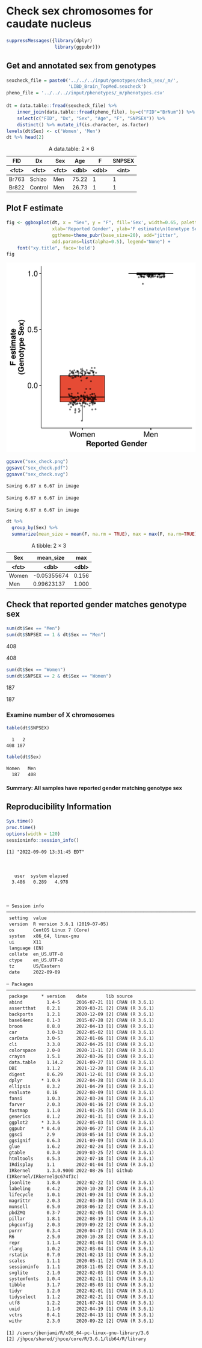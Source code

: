 # Check sex chromosomes for caudate nucleus


```R
suppressMessages({library(dplyr)
                  library(ggpubr)})
```

## Get and annotated sex from genotypes


```R
sexcheck_file = paste0('../../../input/genotypes/check_sex/_m/', 
                       'LIBD_Brain_TopMed.sexcheck')
pheno_file = '../../..//input/phenotypes/_m/phenotypes.csv'

dt = data.table::fread(sexcheck_file) %>% 
    inner_join(data.table::fread(pheno_file), by=c("FID"="BrNum")) %>%
    select(c("FID", "Dx", "Sex", "Age", "F", "SNPSEX")) %>%
    distinct() %>% mutate_if(is.character, as.factor)
levels(dt$Sex) <- c('Women', 'Men')
dt %>% head(2)
```


<table class="dataframe">
<caption>A data.table: 2 × 6</caption>
<thead>
	<tr><th scope=col>FID</th><th scope=col>Dx</th><th scope=col>Sex</th><th scope=col>Age</th><th scope=col>F</th><th scope=col>SNPSEX</th></tr>
	<tr><th scope=col>&lt;fct&gt;</th><th scope=col>&lt;fct&gt;</th><th scope=col>&lt;fct&gt;</th><th scope=col>&lt;dbl&gt;</th><th scope=col>&lt;dbl&gt;</th><th scope=col>&lt;int&gt;</th></tr>
</thead>
<tbody>
	<tr><td>Br763</td><td>Schizo </td><td>Men</td><td>75.22</td><td>1</td><td>1</td></tr>
	<tr><td>Br822</td><td>Control</td><td>Men</td><td>26.73</td><td>1</td><td>1</td></tr>
</tbody>
</table>



## Plot F estimate


```R
fig <- ggboxplot(dt, x = "Sex", y = "F", fill='Sex', width=0.65, palette='npg', 
                 xlab='Reported Gender', ylab='F estimate\n(Genotype Sex)', 
                 ggtheme=theme_pubr(base_size=20), add="jitter", 
                 add.params=list(alpha=0.5), legend="None") +
    font("xy.title", face='bold')
fig
```


    
![svg](main_files/main_5_0.svg)
    



```R
ggsave("sex_check.png")
ggsave("sex_check.pdf")
ggsave("sex_check.svg")
```

    Saving 6.67 x 6.67 in image
    
    Saving 6.67 x 6.67 in image
    
    Saving 6.67 x 6.67 in image
    



```R
dt %>%
  group_by(Sex) %>%
  summarize(mean_size = mean(F, na.rm = TRUE), max = max(F, na.rm=TRUE))
```


<table class="dataframe">
<caption>A tibble: 2 × 3</caption>
<thead>
	<tr><th scope=col>Sex</th><th scope=col>mean_size</th><th scope=col>max</th></tr>
	<tr><th scope=col>&lt;fct&gt;</th><th scope=col>&lt;dbl&gt;</th><th scope=col>&lt;dbl&gt;</th></tr>
</thead>
<tbody>
	<tr><td>Women</td><td>-0.05355674</td><td>0.156</td></tr>
	<tr><td>Men  </td><td> 0.99623137</td><td>1.000</td></tr>
</tbody>
</table>



## Check that reported gender matches genotype sex


```R
sum(dt$Sex == "Men")
sum(dt$SNPSEX == 1 & dt$Sex == "Men")
```


408



408



```R
sum(dt$Sex == "Women")
sum(dt$SNPSEX == 2 & dt$Sex == "Women")
```


187



187


### Examine number of X chromosomes


```R
table(dt$SNPSEX)
```


    
      1   2 
    408 187 



```R
table(dt$Sex)
```


    
    Women   Men 
      187   408 


#### Summary: All samples have reported gender matching genotype sex

## Reproducibility Information


```R
Sys.time()
proc.time()
options(width = 120)
sessioninfo::session_info()
```


    [1] "2022-09-09 13:31:45 EDT"



       user  system elapsed 
      3.486   0.289   4.978 



    ─ Session info ───────────────────────────────────────────────────────────────────────────────────────────────────────
     setting  value                       
     version  R version 3.6.1 (2019-07-05)
     os       CentOS Linux 7 (Core)       
     system   x86_64, linux-gnu           
     ui       X11                         
     language (EN)                        
     collate  en_US.UTF-8                 
     ctype    en_US.UTF-8                 
     tz       US/Eastern                  
     date     2022-09-09                  
    
    ─ Packages ───────────────────────────────────────────────────────────────────────────────────────────────────────────
     package     * version    date       lib source                            
     abind         1.4-5      2016-07-21 [1] CRAN (R 3.6.1)                    
     assertthat    0.2.1      2019-03-21 [2] CRAN (R 3.6.1)                    
     backports     1.2.1      2020-12-09 [2] CRAN (R 3.6.1)                    
     base64enc     0.1-3      2015-07-28 [2] CRAN (R 3.6.1)                    
     broom         0.8.0      2022-04-13 [1] CRAN (R 3.6.1)                    
     car           3.0-13     2022-05-02 [1] CRAN (R 3.6.1)                    
     carData       3.0-5      2022-01-06 [1] CRAN (R 3.6.1)                    
     cli           3.3.0      2022-04-25 [1] CRAN (R 3.6.1)                    
     colorspace    2.0-0      2020-11-11 [2] CRAN (R 3.6.1)                    
     crayon        1.5.1      2022-03-26 [1] CRAN (R 3.6.1)                    
     data.table    1.14.2     2021-09-27 [1] CRAN (R 3.6.1)                    
     DBI           1.1.2      2021-12-20 [1] CRAN (R 3.6.1)                    
     digest        0.6.29     2021-12-01 [1] CRAN (R 3.6.1)                    
     dplyr       * 1.0.9      2022-04-28 [1] CRAN (R 3.6.1)                    
     ellipsis      0.3.2      2021-04-29 [1] CRAN (R 3.6.1)                    
     evaluate      0.16       2022-08-09 [1] CRAN (R 3.6.1)                    
     fansi         1.0.3      2022-03-24 [1] CRAN (R 3.6.1)                    
     farver        2.0.3      2020-01-16 [2] CRAN (R 3.6.1)                    
     fastmap       1.1.0      2021-01-25 [1] CRAN (R 3.6.1)                    
     generics      0.1.2      2022-01-31 [1] CRAN (R 3.6.1)                    
     ggplot2     * 3.3.6      2022-05-03 [1] CRAN (R 3.6.1)                    
     ggpubr      * 0.4.0      2020-06-27 [1] CRAN (R 3.6.1)                    
     ggsci         2.9        2018-05-14 [1] CRAN (R 3.6.1)                    
     ggsignif      0.6.3      2021-09-09 [1] CRAN (R 3.6.1)                    
     glue          1.6.2      2022-02-24 [1] CRAN (R 3.6.1)                    
     gtable        0.3.0      2019-03-25 [2] CRAN (R 3.6.1)                    
     htmltools     0.5.3      2022-07-18 [1] CRAN (R 3.6.1)                    
     IRdisplay     1.1        2022-01-04 [1] CRAN (R 3.6.1)                    
     IRkernel      1.3.0.9000 2022-08-26 [1] Github (IRkernel/IRkernel@c674f3c)
     jsonlite      1.8.0      2022-02-22 [1] CRAN (R 3.6.1)                    
     labeling      0.4.2      2020-10-20 [2] CRAN (R 3.6.1)                    
     lifecycle     1.0.1      2021-09-24 [1] CRAN (R 3.6.1)                    
     magrittr      2.0.3      2022-03-30 [1] CRAN (R 3.6.1)                    
     munsell       0.5.0      2018-06-12 [2] CRAN (R 3.6.1)                    
     pbdZMQ        0.3-7      2022-02-05 [1] CRAN (R 3.6.1)                    
     pillar        1.8.1      2022-08-19 [1] CRAN (R 3.6.1)                    
     pkgconfig     2.0.3      2019-09-22 [2] CRAN (R 3.6.1)                    
     purrr         0.3.4      2020-04-17 [1] CRAN (R 3.6.1)                    
     R6            2.5.0      2020-10-28 [2] CRAN (R 3.6.1)                    
     repr          1.1.4      2022-01-04 [1] CRAN (R 3.6.1)                    
     rlang         1.0.2      2022-03-04 [1] CRAN (R 3.6.1)                    
     rstatix       0.7.0      2021-02-13 [1] CRAN (R 3.6.1)                    
     scales        1.1.1      2020-05-11 [2] CRAN (R 3.6.1)                    
     sessioninfo   1.1.1      2018-11-05 [2] CRAN (R 3.6.1)                    
     svglite       2.1.0      2022-02-03 [1] CRAN (R 3.6.1)                    
     systemfonts   1.0.4      2022-02-11 [1] CRAN (R 3.6.1)                    
     tibble        3.1.7      2022-05-03 [1] CRAN (R 3.6.1)                    
     tidyr         1.2.0      2022-02-01 [1] CRAN (R 3.6.1)                    
     tidyselect    1.1.2      2022-02-21 [1] CRAN (R 3.6.1)                    
     utf8          1.2.2      2021-07-24 [1] CRAN (R 3.6.1)                    
     uuid          1.1-0      2022-04-19 [1] CRAN (R 3.6.1)                    
     vctrs         0.4.1      2022-04-13 [1] CRAN (R 3.6.1)                    
     withr         2.3.0      2020-09-22 [2] CRAN (R 3.6.1)                    
    
    [1] /users/jbenjami/R/x86_64-pc-linux-gnu-library/3.6
    [2] /jhpce/shared/jhpce/core/R/3.6.1/lib64/R/library

